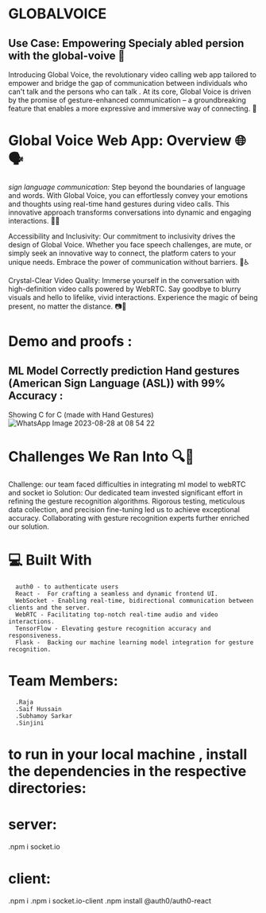 # GLOBALVOICE
 ## Use Case: Empowering Specialy abled persion with the global-voive 🌟
   Introducing Global Voice, the revolutionary video calling web app tailored to empower and bridge the gap of communication between individuals who can't talk and the persons who can talk  . At its core, Global 
   Voice is driven by the promise of gesture-enhanced communication – a groundbreaking feature that enables a more expressive and immersive way of connecting. 💪

# Global Voice Web App: Overview 🌐🗣️

*sign language communication:* Step beyond the boundaries of language and words. With Global Voice, you can effortlessly convey your emotions and thoughts using real-time hand gestures during video calls. This innovative approach transforms conversations into dynamic and engaging interactions. 🙌🤙

Accessibility and Inclusivity: Our commitment to inclusivity drives the design of Global Voice. Whether you face speech challenges, are mute, or simply seek an innovative way to connect, the platform caters to your unique needs. Embrace the power of communication without barriers. 🌈♿

Crystal-Clear Video Quality: Immerse yourself in the conversation with high-definition video calls powered by WebRTC. Say goodbye to blurry visuals and hello to lifelike, vivid interactions. Experience the magic of being present, no matter the distance. 📷🎥


# Demo and proofs :
  ## ML Model Correctly prediction Hand gestures (American Sign Language (ASL)) with 99% Accuracy :
   Showing C for C (made with Hand Gestures)
   ![WhatsApp Image 2023-08-28 at 08 54 22](https://github.com/TeamUndefined2023/globalvoice/assets/93094139/aaced96b-873f-46da-ac75-ad5e44183ddd)

# Challenges We Ran Into 🔍🚧
 
   Challenge: our team faced difficulties in integrating ml model to webRTC and socket io
   Solution: Our dedicated team invested significant effort in refining the gesture recognition algorithms. Rigorous testing, meticulous data collection, and precision fine-tuning led us to achieve exceptional accuracy. Collaborating with gesture recognition experts further enriched our solution.

# 💻 Built With
      auth0 - to authenticate users
      React -  For crafting a seamless and dynamic frontend UI.
      WebSocket - Enabling real-time, bidirectional communication between clients and the server.
      WebRTC - Facilitating top-notch real-time audio and video interactions.
      TensorFlow - Elevating gesture recognition accuracy and responsiveness.
      Flask -  Backing our machine learning model integration for gesture recognition.

   # Team Members: 
      .Raja 
      .Saif Hussain
      .Subhamoy Sarkar
      .Sinjini


# to run in your local machine , install the dependencies in the respective directories:
  # server:
   .npm i socket.io
  # client:
   .npm i
   .npm i socket.io-client
   .npm install @auth0/auth0-react

